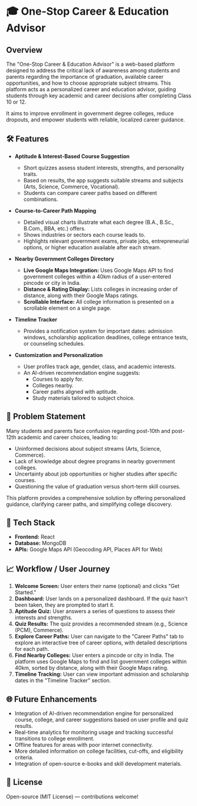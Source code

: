 # 🎓 One-Stop Career & Education Advisor

## Overview

The "One-Stop Career & Education Advisor" is a web-based platform designed to address the critical lack of awareness among students and parents regarding the importance of graduation, available career opportunities, and how to choose appropriate subject streams. This platform acts as a personalized career and education advisor, guiding students through key academic and career decisions after completing Class 10 or 12.

It aims to improve enrollment in government degree colleges, reduce dropouts, and empower students with reliable, localized career guidance.

## 🛠️ Features

* **Aptitude & Interest-Based Course Suggestion**
    * Short quizzes assess student interests, strengths, and personality traits.
    * Based on results, the app suggests suitable streams and subjects (Arts, Science, Commerce, Vocational).
    * Students can compare career paths based on different combinations.

* **Course-to-Career Path Mapping**
    * Detailed visual charts illustrate what each degree (B.A., B.Sc., B.Com., BBA, etc.) offers.
    * Shows industries or sectors each course leads to.
    * Highlights relevant government exams, private jobs, entrepreneurial options, or higher education available after each stream.

* **Nearby Government Colleges Directory**
    * **Live Google Maps Integration:** Uses Google Maps API to find government colleges within a 40km radius of a user-entered pincode or city in India.
    * **Distance & Rating Display:** Lists colleges in increasing order of distance, along with their Google Maps ratings.
    * **Scrollable Interface:** All college information is presented on a scrollable element on a single page.

* **Timeline Tracker**
    * Provides a notification system for important dates: admission windows, scholarship application deadlines, college entrance tests, or counseling schedules.

* **Customization and Personalization**
    * User profiles track age, gender, class, and academic interests.
    * An AI-driven recommendation engine suggests:
        * Courses to apply for.
        * Colleges nearby.
        * Career paths aligned with aptitude.
        * Study materials tailored to subject choice.

## 🎯 Problem Statement

Many students and parents face confusion regarding post-10th and post-12th academic and career choices, leading to:

* Uninformed decisions about subject streams (Arts, Science, Commerce).
* Lack of knowledge about degree programs in nearby government colleges.
* Uncertainty about job opportunities or higher studies after specific courses.
* Questioning the value of graduation versus short-term skill courses.

This platform provides a comprehensive solution by offering personalized guidance, clarifying career paths, and simplifying college discovery.

## 🧩 Tech Stack

* **Frontend:** React
* **Database:** MongoDB
* **APIs:** Google Maps API (Geocoding API, Places API for Web)

## 📈 Workflow / User Journey

1.  **Welcome Screen:** User enters their name (optional) and clicks "Get Started."
2.  **Dashboard:** User lands on a personalized dashboard. If the quiz hasn't been taken, they are prompted to start it.
3.  **Aptitude Quiz:** User answers a series of questions to assess their interests and strengths.
4.  **Quiz Results:** The quiz provides a recommended stream (e.g., Science (PCM), Commerce).
5.  **Explore Career Paths:** User can navigate to the "Career Paths" tab to explore an interactive tree of career options, with detailed descriptions for each path.
6.  **Find Nearby Colleges:** User enters a pincode or city in India. The platform uses Google Maps to find and list government colleges within 40km, sorted by distance, along with their Google Maps rating.
7.  **Timeline Tracking:** User can view important admission and scholarship dates in the "Timeline Tracker" section.

## 🌐 Future Enhancements

* Integration of AI-driven recommendation engine for personalized course, college, and career suggestions based on user profile and quiz results.
* Real-time analytics for monitoring usage and tracking successful transitions to college enrollment.
* Offline features for areas with poor internet connectivity.
* More detailed information on college facilities, cut-offs, and eligibility criteria.
* Integration of open-source e-books and skill development materials.

## 📜 License

Open-source (MIT License) — contributions welcome!